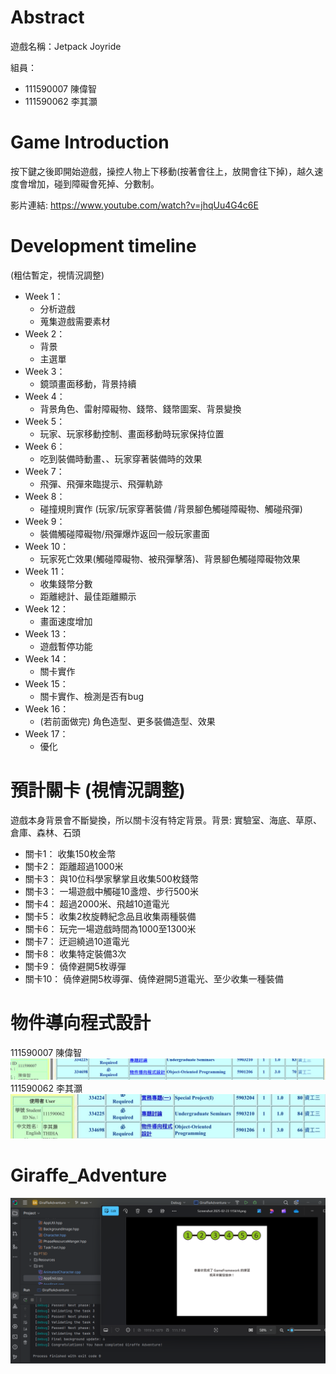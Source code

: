 # Abstract

遊戲名稱：Jetpack Joyride

組員：

- 111590007 陳偉智
- 111590062 李其灝

# Game Introduction

按下鍵之後即開始遊戲，操控人物上下移動(按著會往上，放開會往下掉)，越久速度會增加，碰到障礙會死掉、分數制。

影片連結: https://www.youtube.com/watch?v=jhqUu4G4c6E

# Development timeline
(粗估暫定，視情況調整)
- Week 1：
  - 分析遊戲
  - 蒐集遊戲需要素材
- Week 2： 
  - 背景
  - 主選單
- Week 3： 
  - 鏡頭畫面移動，背景持續
- Week 4： 
  - 背景角色、雷射障礙物、錢幣、錢幣圖案、背景變換
- Week 5： 
  - 玩家、玩家移動控制、畫面移動時玩家保持位置
- Week 6： 
  - 吃到裝備時動畫、、玩家穿著裝備時的效果
- Week 7： 
  - 飛彈、飛彈來臨提示、飛彈軌跡
- Week 8： 
  - 碰撞規則實作 (玩家/玩家穿著裝備 /背景腳色觸碰障礙物、觸碰飛彈)
- Week 9： 
  - 裝備觸碰障礙物/飛彈爆炸返回一般玩家畫面
- Week 10： 
  - 玩家死亡效果(觸碰障礙物、被飛彈擊落)、背景腳色觸碰障礙物效果
- Week 11： 
  - 收集錢幣分數
  - 距離總計、最佳距離顯示
- Week 12： 
  - 畫面速度增加
- Week 13： 
  - 遊戲暫停功能
- Week 14： 
  - 關卡實作
- Week 15： 
  - 關卡實作、檢測是否有bug
- Week 16： 
  - (若前面做完) 角色造型、更多裝備造型、效果
- Week 17： 
  - 優化

# 預計關卡 (視情況調整)
遊戲本身背景會不斷變換，所以關卡沒有特定背景。背景: 實驗室、海底、草原、倉庫、森林、石頭

- 關卡1：  收集150枚金幣   
- 關卡2：  距離超過1000米  
- 關卡3：  與10位科學家擊掌且收集500枚錢幣 
- 關卡3：  一場遊戲中觸碰10盞燈、步行500米 
- 關卡4：  超過2000米、飛越10道電光
- 關卡5：  收集2枚旋轉紀念品且收集兩種裝備
- 關卡6：  玩完一場遊戲時間為1000至1300米
- 關卡7：  迂迴繞過10道電光
- 關卡8：  收集特定裝備3次
- 關卡9：  僥倖避開5枚導彈
- 關卡10： 僥倖避開5枚導彈、僥倖避開5道電光、至少收集一種裝備

# 物件導向程式設計

111590007 陳偉智
![alt text](oop.png)
111590062 李其灝
![alt text](S__4055055.jpg)

# Giraffe_Adventure
![alt text](giraffe.png)